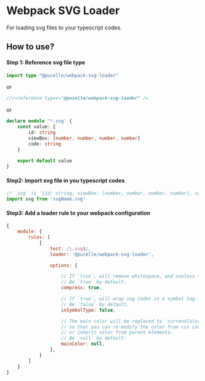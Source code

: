 # Webpack SVG Loader

For loading svg files to your typescript codes.



## How to use?



#### Step 1: Reference svg file type

```ts
import type "@pucelle/webpack-svg-loader"
```

or

```ts
///<reference types="@pucelle/webpack-svg-loader" />
```

or 

```ts
declare module '*.svg' {
    const value: {
        id: string
        viewBox: [number, number, number, number]
        code: string
    }
    
    export default value
}
```


#### Step2: Import svg file in you typescript codes

```ts
// `svg` is `{id: string, viewBox: [number, number, number, number], code: string}` format.
import svg from 'svgName.svg'
```



#### Step3: Add a loader rule to your webpack configuration

```javascript
{
	module: {
		rules: [
			{
				test: /\.svg$/,
				loader: '@pucelle/webpack-svg-loader',

				options: {

					// If `true`, will remove whitespace, and useless tags and attributes to compress.
					// Be `true` by default.
					compress: true,

					// If `true`, will wrap svg codes in a symbol tag.
					// Be `false` by default.
					inSymbolType: false,

					// The main color will be replaced to `currentColor`,
					// so that you can re-modify the color from css codes,
					// or inherit color from parent elements.
					// Be `null` by default.
					mainColor: null,
				},
			}
		]
	}
}
```

